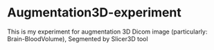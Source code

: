# Augmentation3D-experiment
This is my experiment for augmentation 3D Dicom image (particularly: Brain-BloodVolume), Segmented by Slicer3D tool
